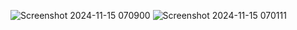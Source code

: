 ![Screenshot 2024-11-15 070900](https://github.com/user-attachments/assets/cadb4fd2-1175-4afe-abae-602ba246e7c1)
![Screenshot 2024-11-15 070111](https://github.com/user-attachments/assets/a2443450-2365-4890-bd11-584decc13a32)
